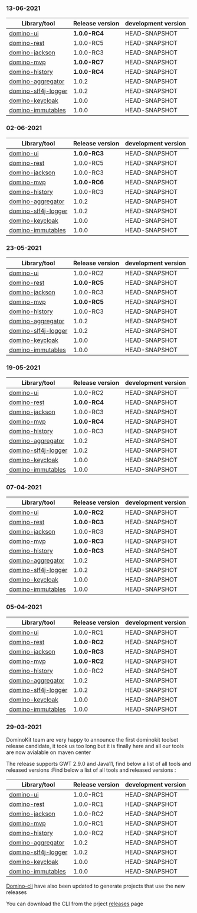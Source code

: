 ### 13-06-2021

|  Library/tool                                                           | Release version     | development version |
|-------------------------------------------------------------------------|---------------------|---------------------|
| [domino-ui](https://github.com/DominoKit/domino-ui)                     | **1.0.0-RC4**       | HEAD-SNAPSHOT       |
| [domino-rest](https://github.com/DominoKit/domino-rest)                 | 1.0.0-RC5           | HEAD-SNAPSHOT       |
| [domino-jackson](https://github.com/DominoKit/domino-jackson)           | 1.0.0-RC3           | HEAD-SNAPSHOT       |
| [domino-mvp](https://github.com/DominoKit/domino-mvp)                   | **1.0.0-RC7**       | HEAD-SNAPSHOT       |
| [domino-history](https://github.com/DominoKit/domino-history)           | **1.0.0-RC4**       | HEAD-SNAPSHOT       |
| [domino-aggregator](https://github.com/DominoKit/domino-aggregator)     | 1.0.2               | HEAD-SNAPSHOT       |
| [domino-slf4j-logger](https://github.com/DominoKit/domino-slf4j-logger) | 1.0.2               | HEAD-SNAPSHOT       |
| [domino-keycloak](https://github.com/DominoKit/domino-keycloak)         | 1.0.0               | HEAD-SNAPSHOT       |
| [domino-immutables](https://github.com/DominoKit/domino-immutables)     | 1.0.0               | HEAD-SNAPSHOT       |

### 02-06-2021

|  Library/tool                                                           | Release version     | development version |
|-------------------------------------------------------------------------|---------------------|---------------------|
| [domino-ui](https://github.com/DominoKit/domino-ui)                     | **1.0.0-RC3**       | HEAD-SNAPSHOT       |
| [domino-rest](https://github.com/DominoKit/domino-rest)                 | 1.0.0-RC5           | HEAD-SNAPSHOT       |
| [domino-jackson](https://github.com/DominoKit/domino-jackson)           | 1.0.0-RC3           | HEAD-SNAPSHOT       |
| [domino-mvp](https://github.com/DominoKit/domino-mvp)                   | **1.0.0-RC6**       | HEAD-SNAPSHOT       |
| [domino-history](https://github.com/DominoKit/domino-history)           | 1.0.0-RC3           | HEAD-SNAPSHOT       |
| [domino-aggregator](https://github.com/DominoKit/domino-aggregator)     | 1.0.2               | HEAD-SNAPSHOT       |
| [domino-slf4j-logger](https://github.com/DominoKit/domino-slf4j-logger) | 1.0.2               | HEAD-SNAPSHOT       |
| [domino-keycloak](https://github.com/DominoKit/domino-keycloak)         | 1.0.0               | HEAD-SNAPSHOT       |
| [domino-immutables](https://github.com/DominoKit/domino-immutables)     | 1.0.0               | HEAD-SNAPSHOT       |


### 23-05-2021

|  Library/tool                                                           | Release version     | development version |
|-------------------------------------------------------------------------|---------------------|---------------------|
| [domino-ui](https://github.com/DominoKit/domino-ui)                     | 1.0.0-RC2           | HEAD-SNAPSHOT       |
| [domino-rest](https://github.com/DominoKit/domino-rest)                 | **1.0.0-RC5**       | HEAD-SNAPSHOT       |
| [domino-jackson](https://github.com/DominoKit/domino-jackson)           | 1.0.0-RC3           | HEAD-SNAPSHOT       |
| [domino-mvp](https://github.com/DominoKit/domino-mvp)                   | **1.0.0-RC5**       | HEAD-SNAPSHOT       |
| [domino-history](https://github.com/DominoKit/domino-history)           | 1.0.0-RC3           | HEAD-SNAPSHOT       |
| [domino-aggregator](https://github.com/DominoKit/domino-aggregator)     | 1.0.2               | HEAD-SNAPSHOT       |
| [domino-slf4j-logger](https://github.com/DominoKit/domino-slf4j-logger) | 1.0.2               | HEAD-SNAPSHOT       |
| [domino-keycloak](https://github.com/DominoKit/domino-keycloak)         | 1.0.0               | HEAD-SNAPSHOT       |
| [domino-immutables](https://github.com/DominoKit/domino-immutables)     | 1.0.0               | HEAD-SNAPSHOT       |

### 19-05-2021

|  Library/tool                                                           | Release version     | development version |
|-------------------------------------------------------------------------|---------------------|---------------------|
| [domino-ui](https://github.com/DominoKit/domino-ui)                     | 1.0.0-RC2           | HEAD-SNAPSHOT       |
| [domino-rest](https://github.com/DominoKit/domino-rest)                 | **1.0.0-RC4**       | HEAD-SNAPSHOT       |
| [domino-jackson](https://github.com/DominoKit/domino-jackson)           | 1.0.0-RC3           | HEAD-SNAPSHOT       |
| [domino-mvp](https://github.com/DominoKit/domino-mvp)                   | **1.0.0-RC4**       | HEAD-SNAPSHOT       |
| [domino-history](https://github.com/DominoKit/domino-history)           | 1.0.0-RC3           | HEAD-SNAPSHOT       |
| [domino-aggregator](https://github.com/DominoKit/domino-aggregator)     | 1.0.2               | HEAD-SNAPSHOT       |
| [domino-slf4j-logger](https://github.com/DominoKit/domino-slf4j-logger) | 1.0.2               | HEAD-SNAPSHOT       |
| [domino-keycloak](https://github.com/DominoKit/domino-keycloak)         | 1.0.0               | HEAD-SNAPSHOT       |
| [domino-immutables](https://github.com/DominoKit/domino-immutables)     | 1.0.0               | HEAD-SNAPSHOT       |

### 07-04-2021

|  Library/tool                                                           | Release version     | development version |
|-------------------------------------------------------------------------|---------------------|---------------------|
| [domino-ui](https://github.com/DominoKit/domino-ui)                     | **1.0.0-RC2**       | HEAD-SNAPSHOT       |
| [domino-rest](https://github.com/DominoKit/domino-rest)                 | **1.0.0-RC3**       | HEAD-SNAPSHOT       |
| [domino-jackson](https://github.com/DominoKit/domino-jackson)           | 1.0.0-RC3           | HEAD-SNAPSHOT       |
| [domino-mvp](https://github.com/DominoKit/domino-mvp)                   | **1.0.0-RC3**       | HEAD-SNAPSHOT       |
| [domino-history](https://github.com/DominoKit/domino-history)           | **1.0.0-RC3**       | HEAD-SNAPSHOT       |
| [domino-aggregator](https://github.com/DominoKit/domino-aggregator)     | 1.0.2               | HEAD-SNAPSHOT       |
| [domino-slf4j-logger](https://github.com/DominoKit/domino-slf4j-logger) | 1.0.2               | HEAD-SNAPSHOT       |
| [domino-keycloak](https://github.com/DominoKit/domino-keycloak)         | 1.0.0               | HEAD-SNAPSHOT       |
| [domino-immutables](https://github.com/DominoKit/domino-immutables)     | 1.0.0               | HEAD-SNAPSHOT       |


### 05-04-2021


|  Library/tool                                                           | Release version     | development version |
|-------------------------------------------------------------------------|---------------------|---------------------|
| [domino-ui](https://github.com/DominoKit/domino-ui)                     | 1.0.0-RC1           | HEAD-SNAPSHOT       |
| [domino-rest](https://github.com/DominoKit/domino-rest)                 | **1.0.0-RC2**       | HEAD-SNAPSHOT       |
| [domino-jackson](https://github.com/DominoKit/domino-jackson)           | **1.0.0-RC3**       | HEAD-SNAPSHOT       |
| [domino-mvp](https://github.com/DominoKit/domino-mvp)                   | **1.0.0-RC2**       | HEAD-SNAPSHOT       |
| [domino-history](https://github.com/DominoKit/domino-history)           | 1.0.0-RC2           | HEAD-SNAPSHOT       |
| [domino-aggregator](https://github.com/DominoKit/domino-aggregator)     | 1.0.2               | HEAD-SNAPSHOT       |
| [domino-slf4j-logger](https://github.com/DominoKit/domino-slf4j-logger) | 1.0.2               | HEAD-SNAPSHOT       |
| [domino-keycloak](https://github.com/DominoKit/domino-keycloak)         | 1.0.0               | HEAD-SNAPSHOT       |
| [domino-immutables](https://github.com/DominoKit/domino-immutables)     | 1.0.0               | HEAD-SNAPSHOT       |


### 29-03-2021

DominoKit team are very happy to announce the first dominokit toolset release candidate, it took us too long but it is finally here and all our tools are now avialable on maven center

The release supports GWT 2.9.0 and Java11, find below a list of all tools and released versions :Find below a list of all tools and released versions :

|  Library/tool                                                           | Release version | development version |
|-------------------------------------------------------------------------|-----------------|---------------------|
| [domino-ui](https://github.com/DominoKit/domino-ui)                     | 1.0.0-RC1       | HEAD-SNAPSHOT       |
| [domino-rest](https://github.com/DominoKit/domino-rest)                 | 1.0.0-RC1       | HEAD-SNAPSHOT       |
| [domino-jackson](https://github.com/DominoKit/domino-jackson)           | 1.0.0-RC2       | HEAD-SNAPSHOT       |
| [domino-mvp](https://github.com/DominoKit/domino-mvp)                   | 1.0.0-RC1       | HEAD-SNAPSHOT       |
| [domino-history](https://github.com/DominoKit/domino-history)           | 1.0.0-RC2       | HEAD-SNAPSHOT       |
| [domino-aggregator](https://github.com/DominoKit/domino-aggregator)     | 1.0.2           | HEAD-SNAPSHOT       |
| [domino-slf4j-logger](https://github.com/DominoKit/domino-slf4j-logger) | 1.0.2           | HEAD-SNAPSHOT       |
| [domino-keycloak](https://github.com/DominoKit/domino-keycloak)         | 1.0.0           | HEAD-SNAPSHOT       |
| [domino-immutables](https://github.com/DominoKit/domino-immutables)     | 1.0.0           | HEAD-SNAPSHOT       |

[Domino-cli](https://github.com/DominoKit/domino-cli) have also been updated to generate projects that use the new releases

You can download the CLI from the prject [releases](https://github.com/DominoKit/domino-cli/releases/tag/1.0.0-RC1) page
